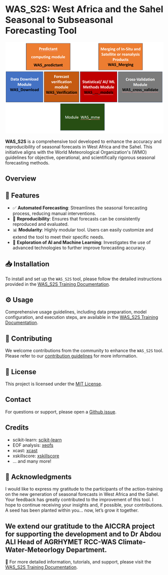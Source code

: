 # WAS_S2S: West Africa and the Sahel Seasonal to Subseasonal Forecasting Tool

![Modules in WAS_S2S](utilities/modules.png)

**WAS_S2S** is a comprehensive tool developed to enhance the accuracy and reproducibility of seasonal forecasts in West Africa and the Sahel.
This initiative aligns with the World Meteorological Organization's (WMO) guidelines for objective, operational, and scientifically rigorous seasonal forecasting methods.


## Overview


## 🚀 Features

- ✅ **Automated Forecasting**: Streamlines the seasonal forecasting process, reducing manual interventions.
- 🔄 **Reproducibility**: Ensures that forecasts can be consistently reproduced and evaluated.
- 📊 **Modularity**: Highly modular tool. Users can easily customize and extend the tool to meet their specific needs.
- 🤖 **Exploration of AI and Machine Learning**: Investigates the use of advanced technologies to further improve forecasting accuracy.

## 📥 Installation

To install and set up the `WAS_S2S` tool, please follow the detailed instructions provided in the [WAS_S2S Training Documentation](https://hmandela.github.io/WAS_S2S_Training/).

## ⚙️ Usage

Comprehensive usage guidelines, including data preparation, model configuration, and execution steps, are available in the [WAS_S2S Training Documentation](https://hmandela.github.io/WAS_S2S_Training/).

## 🤝 Contributing

We welcome contributions from the community to enhance the `WAS_S2S` tool. Please refer to our [contribution guidelines](CONTRIBUTING.md) for more information.

## 📜 License

This project is licensed under the [MIT License](LICENSE).

## Contact

For questions or support, please open a [Github issue](https://github.com/hmandela/WAS_S2S/issues).

## Credits

- scikit-learn: [scikit-learn](https://scikit-learn.org/stable/)
- EOF analysis: [xeofs](https://github.com/xarray-contrib/xeofs/tree/main) 
- xcast: [xcast](https://github.com/kjhall01/xcast/)
- xskillscore: [xskillscore](https://github.com/xarray-contrib/xskillscore)
- ... and many more!

## 🙌 Acknowledgments
I would like to express my gratitude to the participants of the action-training on the new generation of seasonal forecasts in West Africa and the Sahel. Your feedback has greatly contributed to the improvement of this tool. I hope to continue receiving your insights and, if possible, your contributions. A seed has been planted within you… now, let’s grow it together.

We extend our gratitude to the AICCRA project for supporting the development and to Dr Abdou ALI Head of AGRHYMET RCC-WAS Climate-Water-Meteorlogy Department.
---

📖 For more detailed information, tutorials, and support, please visit the [WAS_S2S Training Documentation](https://hmandela.github.io/WAS_S2S_Training/).

